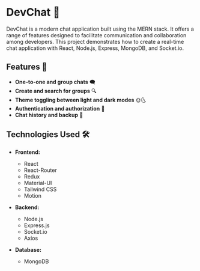 # DevChat 💬

DevChat is a modern chat application built using the MERN stack. It offers a range of features designed to facilitate communication and collaboration among developers. This project demonstrates how to create a real-time chat application with React, Node.js, Express, MongoDB, and Socket.io.

## Features 🚀

- **One-to-one and group chats** 🗨️
- **Create and search for groups** 🔍
- **Theme toggling between light and dark modes** 🌞🌜
- **Authentication and authorization** 🔐
- **Chat history and backup** 💾

## Technologies Used 🛠️

- **Frontend:**
  - React
  - React-Router
  - Redux
  - Material-UI
  - Tailwind CSS
  - Motion

- **Backend:**
  - Node.js
  - Express.js
  - Socket.io
  - Axios

- **Database:**
  - MongoDB
